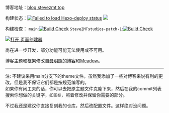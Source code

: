 博客地址：[blog.stevezmt.top](https://blog.stevezmt.top)

构建状态：<a href='https://github.com/SteveZMTstudios/articles/actions/workflows/hexo-deploy.yml'><img src='https://github.com/SteveZMTstudios/articles/actions/workflows/hexo-deploy.yml/badge.svg' alt='Failed to load Hexo-deploy status'></a> <a href='https://github.com/SteveZMTstudios/articles/actions/workflows/pages/pages-build-deployment'><img src='https://github.com/SteveZMTstudios/articles/actions/workflows/pages/pages-build-deployment/badge.svg'></a>

构建检查：
`main`:[![Build Check](https://github.com/SteveZMTstudios/articles/actions/workflows/check-pages.yml/badge.svg?branch=main)](https://github.com/SteveZMTstudios/articles/actions/workflows/check-pages.yml)
`SteveZMTstudios-patch-1`:[![Build Check](https://github.com/SteveZMTstudios/articles/actions/workflows/check-pages.yml/badge.svg?branch=SteveZMTstudios-patch-1)](https://github.com/SteveZMTstudios/articles/actions/workflows/check-pages.yml)

[![打开 页面创建器](https://img.shields.io/badge/%E9%A1%B5%E9%9D%A2%E5%88%9B%E5%BB%BA%E5%99%A8-%E5%BC%80%E5%A7%8B-green)](https://blog.stevezmt.top/new)

尚在进一步开发，部分功能可能无法使用或不可用。

博客主题和框架修改自[聂明照的博客](https://github.com/niemingzhao/niemingzhao.github.io)和[Meadow](https://garybear.cn/hexo-theme-meadow/#/README)。

---

注: 不建议采用main分支下的theme文件。虽然我添加了一些对博客来说有利的更改，但是我不保证它们都是按规范编写的。<br>
如果你有闲工夫的话，你可以去把原主题文件克隆下来，然后在我的commit列表搜索你想做的关键字，如`图标`，照着修改并保留你需要的部分。

不过我还是建议你直接复刻我的仓库，然后改配置文件。这样绝对没问题。

